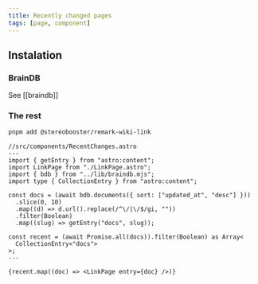 ```yaml
---
title: Recently changed pages
tags: [page, component]
---
```


## Instalation

### BrainDB

See [[braindb]]

### The rest

```bash title="Instal dependencies…"
pnpm add @stereobooster/remark-wiki-link
```

```astro
//src/components/RecentChanges.astro
---
import { getEntry } from "astro:content";
import LinkPage from "./LinkPage.astro";
import { bdb } from "../lib/braindb.mjs";
import type { CollectionEntry } from "astro:content";

const docs = (await bdb.documents({ sort: ["updated_at", "desc"] }))
  .slice(0, 10)
  .map((d) => d.url().replace(/^\/|\/$/gi, ""))
  .filter(Boolean)
  .map((slug) => getEntry("docs", slug));

const recent = (await Promise.all(docs)).filter(Boolean) as Array<
  CollectionEntry<"docs">
>;
---

{recent.map((doc) => <LinkPage entry={doc} />)}
```